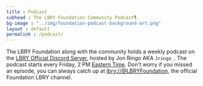 ```yaml
---
title : Podcast
subhead : The LBRY Foundation Community Podcast🎙️.
bg-image : "../img/foundation-podcast-background-art.png"
layout : default
permalink : /podcast/
---
```


The LBRY Foundation along with the community holds a weekly podcast on the [LBRY Official Discord Server](https://lbry.com/chat), hosted by Jon Ringo AKA `Jringo_`.
The podcast starts every Friday, 2 PM [Eastern Time](https://time.is/ET). Don't worry if you missed an episode, you can always catch up at [lbry://@LBRYFoundation](https://open.lbry.com/@LBRYFoundation:0), the official Foundation LBRY channel.

